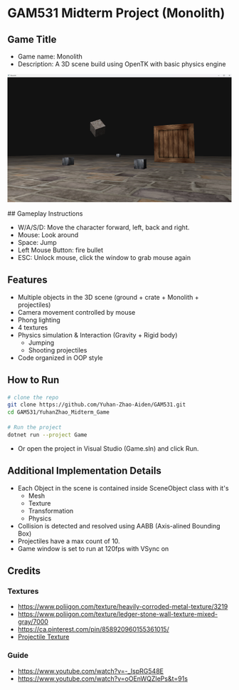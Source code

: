 # GAM531 Midterm Project (Monolith)

## Game Title

- Game name: Monolith
- Description: A 3D scene build using OpenTK with basic physics engine
<p align="center">
  <img src="Screenshot 2025-10-30 223326.png" width="800" alt="Centered cube render">
</p>
## Gameplay Instructions

- W/A/S/D: Move the character forward, left, back and right.
- Mouse: Look around
- Space: Jump
- Left Mouse Button: fire bullet
- ESC: Unlock mouse, click the window to grab mouse again

## Features
- Multiple objects in the 3D scene (ground + crate + Monolith + projectiles)
- Camera movement controlled by mouse
- Phong lighting
- 4 textures
- Physics simulation & Interaction (Gravity + Rigid body)
  - Jumping
  - Shooting projectiles
- Code organized in OOP style

## How to Run
``` bash
# clone the repo
git clone https://github.com/Yuhan-Zhao-Aiden/GAM531.git
cd GAM531/YuhanZhao_Midterm_Game

# Run the project
dotnet run --project Game
```

- Or open the project in Visual Studio (Game.sln) and click Run.

## Additional Implementation Details

- Each Object in the scene is contained inside SceneObject class with it's
  - Mesh
  - Texture
  - Transformation
  - Physics
- Collision is detected and resolved using AABB (Axis-alined Bounding Box)
- Projectiles have a max count of 10.
- Game window is set to run at 120fps with VSync on

## Credits

### Textures

- https://www.poliigon.com/texture/heavily-corroded-metal-texture/3219
- https://www.poliigon.com/texture/ledger-stone-wall-texture-mixed-gray/7000
- https://ca.pinterest.com/pin/858920960155361015/
- [Projectile Texture](https://www.freepik.com/free-photo/top-view-dark-background-texture-concrete-surface_11776758.htm#fromView=keyword&page=1&position=25&uuid=f5e5988f-eeb0-4a58-913c-bef5a7608f95&query=Rough+metal+texture)

### Guide

- https://www.youtube.com/watch?v=-_IspRG548E
- https://www.youtube.com/watch?v=oOEnWQZIePs&t=91s